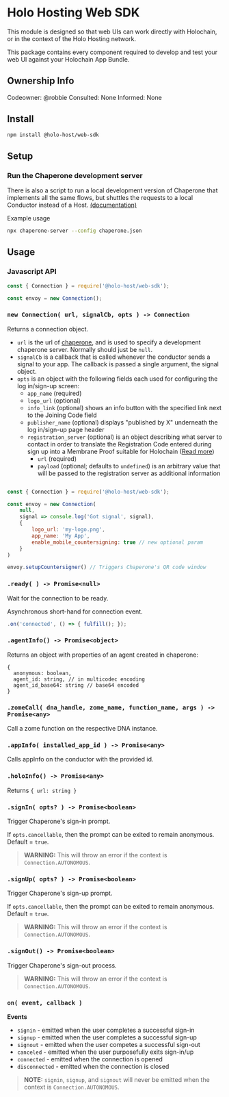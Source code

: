 
# Holo Hosting Web SDK
This module is designed so that web UIs can work directly with Holochain, or in the context of the
Holo Hosting network.

This package contains every component required to develop and test your web UI against your
Holochain App Bundle.

## Ownership Info
Codeowner: @robbie
Consulted: None
Informed: None

## Install

```bash
npm install @holo-host/web-sdk
```

## Setup

### Run the Chaperone development server
There is also a script to run a local development version of Chaperone that implements all the same
flows, but shuttles the requests to a local Conductor instead of a Host. [(documentation)](https://github.com/Holo-Host/chaperone/#npx-chaperone-server---config-configruation)

Example usage
```bash
npx chaperone-server --config chaperone.json
```


## Usage

### Javascript API

```javascript
const { Connection } = require('@holo-host/web-sdk');

const envoy = new Connection();
```

### `new Connection( url, signalCb, opts ) -> Connection`
Returns a connection object.
- `url` is the url of [chaperone](https://github.com/Holo-Host/chaperone), and is used to specify a development chaperone server. Normally should just be `null`.
- `signalCb` is a callback that is called whenever the conductor sends a signal to your app. The callback is passed a single argument, the signal object.
- `opts` is an object with the following fields each used for configuring the log in/sign-up screen:
    - `app_name` (required)
    - `logo_url` (optional)
    - `info_link` (optional) shows an info button with the specified link next to the Joining Code field
    - `publisher_name` (optional) displays "published by X" underneath the log in/sign-up page header
    - `registration_server` (optional) is an object describing what server to contact in order to translate the Registration Code entered during sign up into a Membrane Proof suitable for Holochain ([Read more](https://github.com/Holo-Host/holo-nixpkgs/tree/develop/overlays/holo-nixpkgs/holo-registration-service))
        - `url` (required)
        - `payload` (optional; defaults to `undefined`) is an arbitrary value that will be passed to the registration server as additional information

```javascript

const { Connection } = require('@holo-host/web-sdk');

const envoy = new Connection(
    null,
    signal => console.log('Got signal', signal),
    {
        logo_url: 'my-logo.png',
        app_name: 'My App',
        enable_mobile_countersigning: true // new optional param
    }
)

envoy.setupCountersigner() // Triggers Chaperone's QR code window


```

### `.ready( ) -> Promise<null>`
Wait for the connection to be ready.

Asynchronous short-hand for connection event.
```javascript
.on('connected', () => { fulfill(); });
```

### `.agentInfo() -> Promise<object>`
Returns an object with properties of an agent created in chaperone:
```
{
  anonymous: boolean,
  agent_id: string, // in multicodec encoding
  agent_id_base64: string // base64 encoded
}
```

### `.zomeCall( dna_handle, zome_name, function_name, args ) -> Promise<any>`
Call a zome function on the respective DNA instance.

### `.appInfo( installed_app_id ) -> Promise<any>`
Calls appInfo on the conductor with the provided id.

### `.holoInfo() -> Promise<any>`
Returns `{
  url: string
}`

### `.signIn( opts? ) -> Promise<boolean>`
Trigger Chaperone's sign-in prompt.

If `opts.cancellable`, then the prompt can be exited to remain anonymous. Default = `true`.

> **WARNING:** This will throw an error if the context is `Connection.AUTONOMOUS`.

### `.signUp( opts? ) -> Promise<boolean>`
Trigger Chaperone's sign-up prompt.

If `opts.cancellable`, then the prompt can be exited to remain anonymous. Default = `true`.

> **WARNING:** This will throw an error if the context is `Connection.AUTONOMOUS`.

### `.signOut() -> Promise<boolean>`
Trigger Chaperone's sign-out process.

> **WARNING:** This will throw an error if the context is `Connection.AUTONOMOUS`.

### `on( event, callback )`

**Events**

- `signin` - emitted when the user completes a successful sign-in
- `signup` - emitted when the user completes a successful sign-up
- `signout` - emitted when the user competes a successful sign-out
- `canceled` - emitted when the user purposefully exits sign-in/up
- `connected` - emitted when the connection is opened
- `disconnected` - emitted when the connection is closed

> **NOTE:** `signin`, `signup`, and `signout` will never be emitted when the context is
> `Connection.AUTONOMOUS`.
